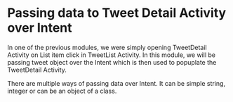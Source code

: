 # Passing data to Tweet Detail Activity over Intent

In one of the previous modules, we were simply opening TweetDetail Activity on List item click in TweetList Activity. In this module, we will be passing tweet object over the Intent which is then used to popuplate the TweetDetail Activity.

There are multiple ways of passing data over Intent. It can be simple string, integer or can be an object of a class.
